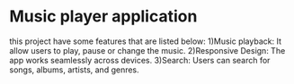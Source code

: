 # Music player application
this project have some features that are listed below:
1)Music playback: It allow users to play, pause or change the music.
2)Responsive Design: The app works seamlessly across devices.
3)Search: Users can search for songs, albums, artists, and genres.

